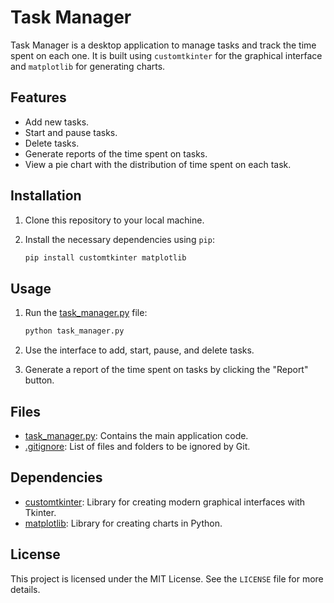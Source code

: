 # Task Manager

Task Manager is a desktop application to manage tasks and track the time spent on each one. It is built using `customtkinter` for the graphical interface and `matplotlib` for generating charts.

## Features

- Add new tasks.
- Start and pause tasks.
- Delete tasks.
- Generate reports of the time spent on tasks.
- View a pie chart with the distribution of time spent on each task.

## Installation

1. Clone this repository to your local machine.
2. Install the necessary dependencies using `pip`:

    ```sh
    pip install customtkinter matplotlib
    ```

## Usage

1. Run the [task_manager.py](http://_vscodecontentref_/0) file:

    ```sh
    python task_manager.py
    ```

2. Use the interface to add, start, pause, and delete tasks.
3. Generate a report of the time spent on tasks by clicking the "Report" button.

## Files

- [task_manager.py](http://_vscodecontentref_/1): Contains the main application code.
- [.gitignore](http://_vscodecontentref_/2): List of files and folders to be ignored by Git.

## Dependencies

- [customtkinter](http://_vscodecontentref_/3): Library for creating modern graphical interfaces with Tkinter.
- [matplotlib](http://_vscodecontentref_/4): Library for creating charts in Python.

## License

This project is licensed under the MIT License. See the `LICENSE` file for more details.
